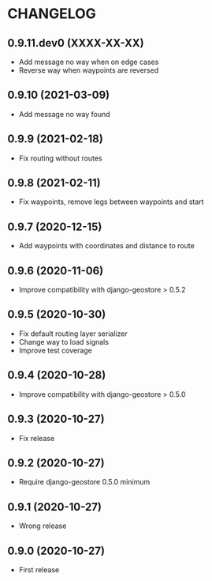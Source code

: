 CHANGELOG
=========
0.9.11.dev0     (XXXX-XX-XX)
---------------------------

* Add message no way when on edge cases
* Reverse way when waypoints are reversed

0.9.10         (2021-03-09)
---------------------------

* Add message no way found

0.9.9          (2021-02-18)
---------------------------

* Fix routing without routes

0.9.8          (2021-02-11)
---------------------------

* Fix waypoints, remove legs between waypoints and start

0.9.7          (2020-12-15)
---------------------------

* Add waypoints with coordinates and distance to route

0.9.6          (2020-11-06)
---------------------------

* Improve compatibility with django-geostore > 0.5.2

0.9.5          (2020-10-30)
---------------------------

* Fix default routing layer serializer
* Change way to load signals
* Improve test coverage


0.9.4          (2020-10-28)
---------------------------

* Improve compatibility with django-geostore > 0.5.0


0.9.3          (2020-10-27)
---------------------------

* Fix release


0.9.2          (2020-10-27)
---------------------------

* Require django-geostore 0.5.0 minimum


0.9.1          (2020-10-27)
---------------------------

* Wrong release


0.9.0          (2020-10-27)
---------------------------

* First release
